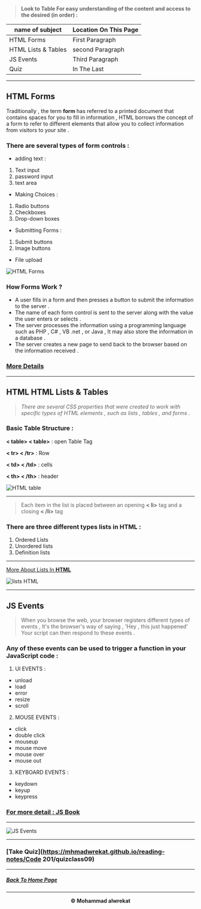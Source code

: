 > **Look to Table For easy understanding of the content and access to the desired (in order) :**

|name of subject      | Location On This Page|
|---------------------|---------------------|
|HTML Forms|First Paragraph|
|HTML Lists & Tables|second Paragraph|
|JS Events|Third Paragraph|
|Quiz|In The Last|

---
## HTML Forms
Traditionally , the term **form** has referred to a printed document that contains spaces for you to fill in information , HTML borrows the concept of a form to refer to different elements that allow you to collect information from visitors to your site .

### There are several types of form controls :
* adding text :
 1. Text input
 2. password input
 3. text area
* Making Choices :
 1. Radio buttons
 2. Checkboxes
 3. Drop-down boxes
* Submitting Forms :
 1. Submit buttons
 2. Image buttons
* File upload 

![HTML Forms](https://encrypted-tbn0.gstatic.com/images?q=tbn:ANd9GcRB6qir3Za2uBcLuw3nSJxvnVyZHw0mmmmBJw&usqp=CAU)

### How Forms Work ?
* A user fills in a form and then presses a button to submit the information to the server .
* The name of each form control is sent to the server along with the value the user enters or selects .
* The server processes the information using a programming language such as PHP , C# , VB .net , or Java , It may also store the information in a database .
* The server creates a new page to send back to the browser based on the information received .


### [More Details](https://www.w3.org/wiki/HTML_forms_-_the_basics?&sa=U&ei=uPgMVISQGoXJPPytgeAF&ved=0CDEQ9QEwBw&usg=AFQjCNHpg4hgsyMcM6BUeY85QIpZHIjqKQ)

---
## HTML HTML Lists & Tables
> *There are several CSS properties that were created to work with specific types of HTML elements , such as lists , tables , and forms .*

### Basic Table Structure :
**< table> < table>** : open Table Tag

**< tr> < /tr>** : Row

**< td> < /td>** : cells

**< th> < /th>** : header

![HTML table](https://data-flair.training/blogs/wp-content/uploads/sites/2/2020/07/Html-Tables.jpg)

---
> Each item in the list is placed between an opening **<  li>** tag and a closing **< /li>** tag


### There are three different types lists in HTML :

1. Ordered Lists
2. Unordered lists
3. Definition lists

---

[More About Lists In **HTML**](https://www.w3schools.com/html/html_lists.asp)


![lists HTML](https://www.tutorialscan.com/wp-content/uploads/2019/07/List-Style.png)

---
## JS Events

> When you browse the web, your browser registers different types of events , It's the browser's way of saying , 'Hey , this just happened' Your script can then respond to these events .

### Any of these events can be used to trigger a function in your JavaScript code :

1. UI EVENTS :
* unload
* load
* error
* resize
* scroll
2. MOUSE EVENTS :
 * click
 * double click
 * mouseup
 * mouse move
 * mouse over
 * mouse out
3. KEYBOARD EVENTS :
 * keydown
 * keyup
 * keypress

### [For more detail : JS Book](https://www.goodreads.com/book/show/16219704-javascript-and-jquery)

---

![JS Events](https://cdn.educba.com/academy/wp-content/uploads/2020/07/JavaScript-Custom-Events.jpg)

---
### [Take Quiz](https://mhmadwrekat.github.io/reading-notes/Code 201/quizclass09)

---
##### [Back To Home Page](https://mhmadwrekat.github.io/reading-notes)


---
<b>
<p align="center">
© Mohammad alwrekat
</p>
